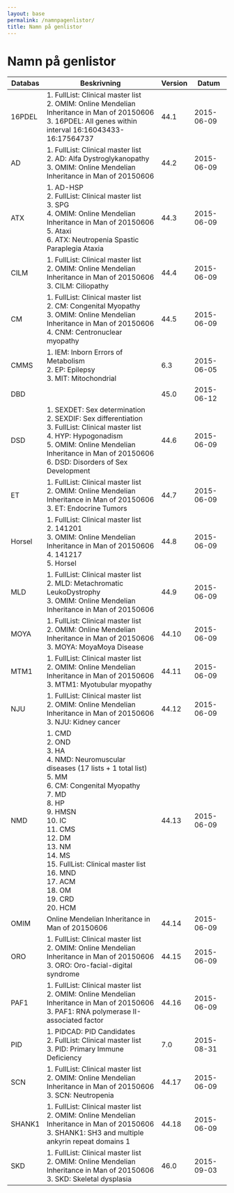```yaml
---
layout: base
permalink: /namnpagenlistor/
title: Namn på genlistor
---
```


# Namn på genlistor

|Databas|Beskrivning|Version|Datum|
|---|---|---|---|
|16PDEL|1. FullList: Clinical master list<br />2. OMIM: Online Mendelian Inheritance in Man of 20150606<br />3. 16PDEL: All genes within interval 16:16043433-16:17564737<br />|44.1|2015-06-09|
|AD|1. FullList: Clinical master list<br />2. AD: Alfa Dystroglykanopathy<br />3. OMIM: Online Mendelian Inheritance in Man of 20150606<br />|44.2|2015-06-09|
|ATX|1. AD-HSP<br />2. FullList: Clinical master list<br />3. SPG<br />4. OMIM: Online Mendelian Inheritance in Man of 20150606<br />5. Ataxi<br />6. ATX: Neutropenia Spastic Paraplegia Ataxia<br />|44.3|2015-06-09|
|CILM|1. FullList: Clinical master list<br />2. OMIM: Online Mendelian Inheritance in Man of 20150606<br />3. CILM: Ciliopathy<br />|44.4|2015-06-09|
|CM|1. FullList: Clinical master list<br />2. CM: Congenital Myopathy<br />3. OMIM: Online Mendelian Inheritance in Man of 20150606<br />4. CNM: Centronuclear myopathy<br />|44.5|2015-06-09|
|CMMS|1. IEM: Inborn Errors of Metabolism<br />2. EP: Epilepsy<br />3. MIT: Mitochondrial<br />|6.3|2015-06-05|
|DBD||45.0|2015-06-12|
|DSD|1. SEXDET: Sex determination<br />2. SEXDIF: Sex differentiation<br />3. FullList: Clinical master list<br />4. HYP: Hypogonadism<br />5. OMIM: Online Mendelian Inheritance in Man of 20150606<br />6. DSD: Disorders of Sex Development<br />|44.6|2015-06-09|
|ET|1. FullList: Clinical master list<br />2. OMIM: Online Mendelian Inheritance in Man of 20150606<br />3. ET: Endocrine Tumors<br />|44.7|2015-06-09|
|Horsel|1. FullList: Clinical master list<br />2. 141201<br />3. OMIM: Online Mendelian Inheritance in Man of 20150606<br />4. 141217<br />5. Horsel<br />|44.8|2015-06-09|
|MLD|1. FullList: Clinical master list<br />2. MLD: Metachromatic LeukoDystrophy<br />3. OMIM: Online Mendelian Inheritance in Man of 20150606<br />|44.9|2015-06-09|
|MOYA|1. FullList: Clinical master list<br />2. OMIM: Online Mendelian Inheritance in Man of 20150606<br />3. MOYA: MoyaMoya Disease<br />|44.10|2015-06-09|
|MTM1|1. FullList: Clinical master list<br />2. OMIM: Online Mendelian Inheritance in Man of 20150606<br />3. MTM1: Myotubular myopathy<br />|44.11|2015-06-09|
|NJU|1. FullList: Clinical master list<br />2. OMIM: Online Mendelian Inheritance in Man of 20150606<br />3. NJU: Kidney cancer<br />|44.12|2015-06-09|
|NMD|1. CMD<br />2. OND<br />3. HA<br />4. NMD: Neuromuscular diseases (17 lists + 1 total list)<br />5. MM<br />6. CM: Congenital Myopathy<br />7. MD<br />8. HP<br />9. HMSN<br />10. IC<br />11. CMS<br />12. DM<br />13. NM<br />14. MS<br />15. FullList: Clinical master list<br />16. MND<br />17. ACM<br />18. OM<br />19. CRD<br />20. HCM<br />|44.13|2015-06-09|
|OMIM|Online Mendelian Inheritance in Man of 20150606|44.14|2015-06-09|
|ORO|1. FullList: Clinical master list<br />2. OMIM: Online Mendelian Inheritance in Man of 20150606<br />3. ORO: Oro-facial-digital syndrome<br />|44.15|2015-06-09|
|PAF1|1. FullList: Clinical master list<br />2. OMIM: Online Mendelian Inheritance in Man of 20150606<br />3. PAF1: RNA polymerase II-associated factor<br />|44.16|2015-06-09|
|PID|1. PIDCAD: PID Candidates<br />2. FullList: Clinical master list<br />3. PID: Primary Immune Deficiency<br />|7.0|2015-08-31|
|SCN|1. FullList: Clinical master list<br />2. OMIM: Online Mendelian Inheritance in Man of 20150606<br />3. SCN: Neutropenia<br />|44.17|2015-06-09|
|SHANK1|1. FullList: Clinical master list<br />2. OMIM: Online Mendelian Inheritance in Man of 20150606<br />3. SHANK1: SH3 and multiple ankyrin repeat domains 1<br />|44.18|2015-06-09|
|SKD|1. FullList: Clinical master list<br />2. OMIM: Online Mendelian Inheritance in Man of 20150606<br />3. SKD: Skeletal dysplasia<br />|46.0|2015-09-03|
